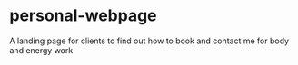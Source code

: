 # personal-webpage
A landing page for clients to find out how to book and contact me for body and energy work 
